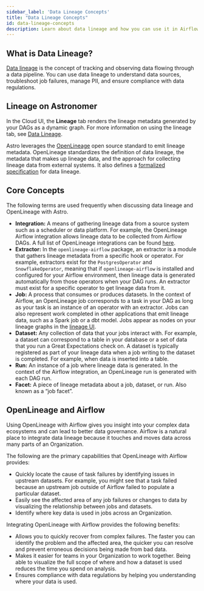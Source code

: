 ```yaml
---
sidebar_label: 'Data Lineage Concepts'
title: "Data Lineage Concepts"
id: data-lineage-concepts
description: Learn about data lineage and how you can use it in Airflow.
---
```


## What is Data Lineage?

[Data lineage](https://en.wikipedia.org/wiki/Data_lineage) is the concept of tracking and observing data flowing through a data pipeline. You can use data lineage to understand data sources, troubleshoot job failures, manage PII, and ensure compliance with data regulations.

## Lineage on Astronomer

In the Cloud UI, the **Lineage** tab renders the lineage metadata generated by your DAGs as a dynamic graph. For more information on using the lineage tab, see [Data Lineage](data-lineage.md).

Astro leverages the [OpenLineage](https://openlineage.io/) open source standard to emit lineage metadata. OpenLineage standardizes the definition of data lineage, the metadata that makes up lineage data, and the approach for collecting lineage data from external systems. It also defines a [formalized specification](https://github.com/OpenLineage/OpenLineage/blob/main/spec/OpenLineage.md) for data lineage.

## Core Concepts

The following terms are used frequently when discussing data lineage and OpenLineage with Astro.

- **Integration:** A means of gathering lineage data from a source system such as a scheduler or data platform. For example, the OpenLineage Airflow integration allows lineage data to be collected from Airflow DAGs. A full list of OpenLineage integrations can be found [here](https://openlineage.io/integration).
- **Extractor:** In the `openlineage-airflow` package, an extractor is a module that gathers lineage metadata from a specific hook or operator. For example, extractors exist for the `PostgresOperator` and `SnowflakeOperator`, meaning that if `openlineage-airflow` is installed and configured for your Airflow environment, then lineage data is generated automatically from those operators when your DAG runs. An extractor must exist for a specific operator to get lineage data from it.
- **Job:** A process that consumes or produces datasets. In the context of Airflow, an OpenLineage job corresponds to a task in your DAG as long as your task is an instance of an operator with an extractor. Jobs can also represent work completed in other applications that emit lineage data, such as a Spark job or a dbt model. Jobs appear as nodes on your lineage graphs in the [lineage UI](data-lineage.md).
- **Dataset:** Any collection of data that your jobs interact with. For example, a dataset can correspond to a table in your database or a set of data that you run a Great Expectations check on. A dataset is typically registered as part of your lineage data when a job writing to the dataset is completed. For example, when data is inserted into a table.
- **Run:** An instance of a job where lineage data is generated. In the context of the Airflow integration, an OpenLineage run is generated with each DAG run.
- **Facet:** A piece of lineage metadata about a job, dataset, or run. Also known as a “job facet”.

## OpenLineage and Airflow

Using OpenLineage with Airflow gives you insight into your complex data ecosystems and can lead to better data governance. Airflow is a natural place to integrate data lineage because it touches and moves data across many parts of an Organization.

The following are the primary capabilities that OpenLineage with Airflow provides:

- Quickly locate the cause of task failures by identifying issues in upstream datasets. For example, you might see that a task failed because an upstream job outside of Airflow failed to populate a particular dataset.
- Easily see the affected area of any job failures or changes to data by visualizing the relationship between jobs and datasets.
- Identify where key data is used in jobs across an Organization.

Integrating OpenLineage with Airflow provides the following benefits:

- Allows you to quickly recover from complex failures. The faster you can identify the problem and the affected area, the quicker you can resolve and prevent erroneous decisions being made from bad data.
- Makes it easier for teams in your Organization to work together. Being able to visualize the full scope of where and how a dataset is used reduces the time you spend on analysis.
- Ensures compliance with data regulations by helping you understanding where your data is used.
